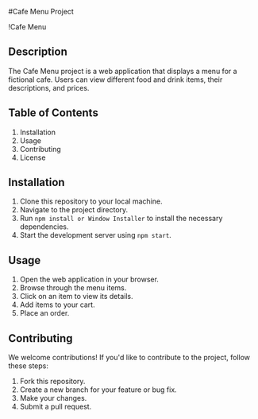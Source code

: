 #Cafe Menu Project

!Cafe Menu

## Description

The Cafe Menu project is a web application that displays a menu for a fictional cafe. Users can view different food and drink items, their descriptions, and prices.

## Table of Contents

1. Installation
2. Usage
3. Contributing
4. License

## Installation

1. Clone this repository to your local machine.
2. Navigate to the project directory.
3. Run `npm install or Window Installer` to install the necessary dependencies.
4. Start the development server using `npm start`.

## Usage

1. Open the web application in your browser.
2. Browse through the menu items.
3. Click on an item to view its details.
4. Add items to your cart.
5. Place an order.

## Contributing

We welcome contributions! If you'd like to contribute to the project, follow these steps:

1. Fork this repository.
2. Create a new branch for your feature or bug fix.
3. Make your changes.
4. Submit a pull request.


